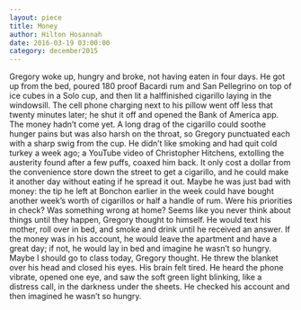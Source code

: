 ```yaml
---
layout: piece
title: Money
author: Hilton Hosannah
date: 2016-03-19 03:00:00
category: december2015
---
```

Gregory woke up, hungry and broke, not having eaten in four days. He got up from the bed, poured 180 proof Bacardi rum and San Pellegrino on top of ice cubes in a Solo cup, and then lit a half­finished cigarillo laying in the windowsill. The cell phone charging next to his pillow went off less that twenty minutes later; he shut it off and opened the Bank of America app. The money hadn’t come yet. A long drag of the cigarillo could soothe hunger pains but was also harsh on the throat, so Gregory punctuated each with a sharp swig from the cup. He didn’t like smoking and had quit cold turkey a week ago; a YouTube video of Christopher Hitchens, extolling the austerity found after a few puffs, coaxed him back. It only cost a dollar from the convenience store down the street to get a cigarillo, and he could make it another day without eating if he spread it out. Maybe he was just bad with money: the tip he left at Bonchon earlier in the week could have bought another week’s worth of cigarillos or half a handle of rum. Were his priorities in check? Was something wrong at home? Seems like you never think about things until they happen, Gregory thought to himself. He would text his mother, roll over in bed, and smoke and drink until he received an answer. If the money was in his account, he would leave the apartment and have a great day; if not, he would lay in bed and imagine he wasn’t so hungry. Maybe I should go to class today, Gregory thought. He threw the blanket over his head and closed his eyes. His brain felt tired. He heard the phone vibrate, opened one eye, and saw the soft green light blinking, like a distress call, in the darkness under the sheets. He checked his account and then imagined he wasn’t so hungry.